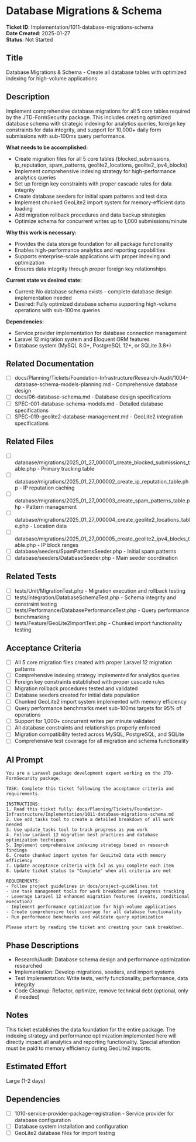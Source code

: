 # Database Migrations & Schema

**Ticket ID**: Implementation/1011-database-migrations-schema  
**Date Created**: 2025-01-27  
**Status**: Not Started

## Title
Database Migrations & Schema - Create all database tables with optimized indexing for high-volume applications

## Description
Implement comprehensive database migrations for all 5 core tables required by the JTD-FormSecurity package. This includes creating optimized database schema with strategic indexing for analytics queries, foreign key constraints for data integrity, and support for 10,000+ daily form submissions with sub-100ms query performance.

**What needs to be accomplished:**
- Create migration files for all 5 core tables (blocked_submissions, ip_reputation, spam_patterns, geolite2_locations, geolite2_ipv4_blocks)
- Implement comprehensive indexing strategy for high-performance analytics queries
- Set up foreign key constraints with proper cascade rules for data integrity
- Create database seeders for initial spam patterns and test data
- Implement chunked GeoLite2 import system for memory-efficient data loading
- Add migration rollback procedures and data backup strategies
- Optimize schema for concurrent writes up to 1,000 submissions/minute

**Why this work is necessary:**
- Provides the data storage foundation for all package functionality
- Enables high-performance analytics and reporting capabilities
- Supports enterprise-scale applications with proper indexing and optimization
- Ensures data integrity through proper foreign key relationships

**Current state vs desired state:**
- Current: No database schema exists - complete database design implementation needed
- Desired: Fully optimized database schema supporting high-volume operations with sub-100ms queries

**Dependencies:**
- Service provider implementation for database connection management
- Laravel 12 migration system and Eloquent ORM features
- Database system (MySQL 8.0+, PostgreSQL 12+, or SQLite 3.8+)

## Related Documentation
- [ ] docs/Planning/Tickets/Foundation-Infrastructure/Research-Audit/1004-database-schema-models-planning.md - Comprehensive database design
- [ ] docs/06-database-schema.md - Database design specifications
- [ ] SPEC-001-database-schema-models.md - Detailed database specifications
- [ ] SPEC-019-geolite2-database-management.md - GeoLite2 integration specifications

## Related Files
- [ ] database/migrations/2025_01_27_000001_create_blocked_submissions_table.php - Primary tracking table
- [ ] database/migrations/2025_01_27_000002_create_ip_reputation_table.php - IP reputation caching
- [ ] database/migrations/2025_01_27_000003_create_spam_patterns_table.php - Pattern management
- [ ] database/migrations/2025_01_27_000004_create_geolite2_locations_table.php - Location data
- [ ] database/migrations/2025_01_27_000005_create_geolite2_ipv4_blocks_table.php - IP block ranges
- [ ] database/seeders/SpamPatternsSeeder.php - Initial spam patterns
- [ ] database/seeders/DatabaseSeeder.php - Main seeder coordination

## Related Tests
- [ ] tests/Unit/MigrationTest.php - Migration execution and rollback testing
- [ ] tests/Integration/DatabaseSchemaTest.php - Schema integrity and constraint testing
- [ ] tests/Performance/DatabasePerformanceTest.php - Query performance benchmarking
- [ ] tests/Feature/GeoLite2ImportTest.php - Chunked import functionality testing

## Acceptance Criteria
- [ ] All 5 core migration files created with proper Laravel 12 migration patterns
- [ ] Comprehensive indexing strategy implemented for analytics queries
- [ ] Foreign key constraints established with proper cascade rules
- [ ] Migration rollback procedures tested and validated
- [ ] Database seeders created for initial data population
- [ ] Chunked GeoLite2 import system implemented with memory efficiency
- [ ] Query performance benchmarks meet sub-100ms targets for 95% of operations
- [ ] Support for 1,000+ concurrent writes per minute validated
- [ ] All database constraints and relationships properly enforced
- [ ] Migration compatibility tested across MySQL, PostgreSQL, and SQLite
- [ ] Comprehensive test coverage for all migration and schema functionality

## AI Prompt
```
You are a Laravel package development expert working on the JTD-FormSecurity package.

TASK: Complete this ticket following the acceptance criteria and requirements.

INSTRUCTIONS:
1. Read this ticket fully: docs/Planning/Tickets/Foundation-Infrastructure/Implementation/1011-database-migrations-schema.md
2. Use add_tasks tool to create a detailed breakdown of all work needed
3. Use update_tasks tool to track progress as you work
4. Follow Laravel 12 migration best practices and database optimization techniques
5. Implement comprehensive indexing strategy based on research findings
6. Create chunked import system for GeoLite2 data with memory efficiency
7. Update acceptance criteria with [x] as you complete each item
8. Update ticket status to "Complete" when all criteria are met

REQUIREMENTS:
- Follow project guidelines in docs/project-guidelines.txt
- Use task management tools for work breakdown and progress tracking
- Leverage Laravel 12 enhanced migration features (events, conditional execution)
- Implement performance optimization for high-volume applications
- Create comprehensive test coverage for all database functionality
- Run performance benchmarks and validate query optimization

Please start by reading the ticket and creating your task breakdown.
```

## Phase Descriptions
- Research/Audit: Database schema design and performance optimization researched
- Implementation: Develop migrations, seeders, and import systems
- Test Implementation: Write tests, verify functionality, performance, data integrity
- Code Cleanup: Refactor, optimize, remove technical debt (optional, only if needed)

## Notes
This ticket establishes the data foundation for the entire package. The indexing strategy and performance optimization implemented here will directly impact all analytics and reporting functionality. Special attention must be paid to memory efficiency during GeoLite2 imports.

## Estimated Effort
Large (1-2 days)

## Dependencies
- [ ] 1010-service-provider-package-registration - Service provider for database configuration
- [ ] Database system installation and configuration
- [ ] GeoLite2 database files for import testing
